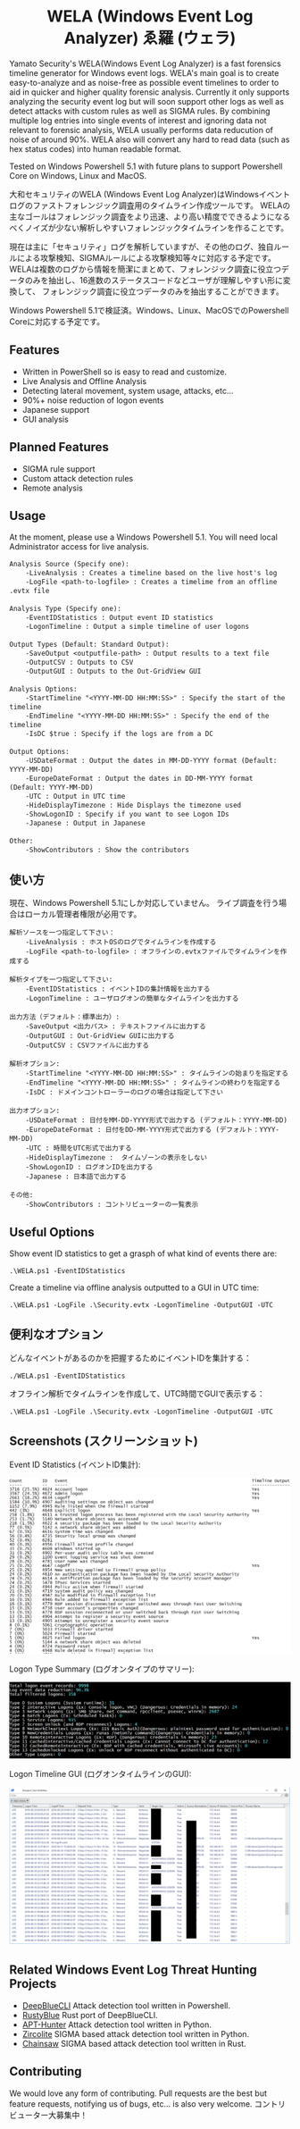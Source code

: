<div align="center">
 <p>
  <h1>
   WELA (Windows Event Log Analyzer) ゑ羅 (ウェラ)
  </h1>
 </p>
</div>

 Yamato Security's WELA(Windows Event Log Analyzer) is a fast forensics timeline generator for Windows event logs.
WELA's main goal is to create easy-to-analyze and as noise-free as possible event timelines to order to aid in quicker and higher quality forensic analysis.
Currently it only supports analyzing the security event log but will soon support other logs as well as detect attacks with custom rules as well as SIGMA rules.
By combining multiple log entries into single events of interest and ignoring data not relevant to forensic analysis, WELA usually performs data reducution 
of noise of around 90%. WELA also will convert any hard to read data (such as hex status codes) into human readable format.

Tested on Windows Powershell 5.1 with future plans to support Powershell Core on Windows, Linux and MacOS.

大和セキュリティのWELA (Windows Event Log Analyzer)はWindowsイベントログのファストフォレンジック調査用のタイムライン作成ツールです。
WELAの主なゴールはフォレンジック調査をより迅速、より高い精度でできるようになるべくノイズが少ない解析しやすいフォレンジックタイムラインを作ることです。

現在は主に「セキュリティ」ログを解析していますが、その他のログ、独自ルールによる攻撃検知、SIGMAルールによる攻撃検知等々に対応する予定です。
WELAは複数のログから情報を簡潔にまとめて、フォレンジック調査に役立つデータのみを抽出し、16進数のステータスコードなどユーザが理解しやすい形に変換して、
フォレンジック調査に役立つデータのみを抽出することができます。

Windows Powershell 5.1で検証済。Windows、Linux、MacOSでのPowershell Coreに対応する予定です。

## Features

 - Written in PowerShell so is easy to read and customize.
 - Live Analysis and Offline Analysis
 - Detecting lateral movement, system usage, attacks, etc...
 - 90%+ noise reduction of logon events
 - Japanese support
 - GUI analysis

## Planned Features

 - SIGMA rule support
 - Custom attack detection rules
 - Remote analysis

## Usage

At the moment, please use a Windows Powershell 5.1.
You will need local Administrator access for live analysis.


    Analysis Source (Specify one):
        -LiveAnalysis : Creates a timeline based on the live host's log
        -LogFile <path-to-logfile> : Creates a timelime from an offline .evtx file

    Analysis Type (Specify one):
        -EventIDStatistics : Output event ID statistics
        -LogonTimeline : Output a simple timeline of user logons

    Output Types (Default: Standard Output):
        -SaveOutput <outputfile-path> : Output results to a text file
        -OutputCSV : Outputs to CSV
        -OutputGUI : Outputs to the Out-GridView GUI

    Analysis Options:
        -StartTimeline "<YYYY-MM-DD HH:MM:SS>" : Specify the start of the timeline
        -EndTimeline "<YYYY-MM-DD HH:MM:SS>" : Specify the end of the timeline
        -IsDC $true : Specify if the logs are from a DC

    Output Options:
        -USDateFormat : Output the dates in MM-DD-YYYY format (Default: YYYY-MM-DD)
        -EuropeDateFormat : Output the dates in DD-MM-YYYY format (Default: YYYY-MM-DD)
        -UTC : Output in UTC time
        -HideDisplayTimezone : Hide Displays the timezone used
        -ShowLogonID : Specify if you want to see Logon IDs
        -Japanese : Output in Japanese

    Other:
        -ShowContributors : Show the contributors

## 使い方

現在、Windows Powershell 5.1にしか対応していません。
ライブ調査を行う場合はローカル管理者権限が必用です。

    解析ソースを一つ指定して下さい：
        -LiveAnalysis : ホストOSのログでタイムラインを作成する
        -LogFile <path-to-logfile> : オフラインの.evtxファイルでタイムラインを作成する

    解析タイプを一つ指定して下さい:
        -EventIDStatistics : イベントIDの集計情報を出力する
        -LogonTimeline : ユーザログオンの簡単なタイムラインを出力する

    出力方法（デフォルト：標準出力）:
        -SaveOutput <出力パス> : テキストファイルに出力する
        -OutputGUI : Out-GridView GUIに出力する
        -OutputCSV : CSVファイルに出力する

    解析オプション:
        -StartTimeline "<YYYY-MM-DD HH:MM:SS>" : タイムラインの始まりを指定する
        -EndTimeline "<YYYY-MM-DD HH:MM:SS>" : タイムラインの終わりを指定する
        -IsDC : ドメインコントローラーのログの場合は指定して下さい

    出力オプション:
        -USDateFormat : 日付をMM-DD-YYYY形式で出力する (デフォルト：YYYY-MM-DD)
        -EuropeDateFormat : 日付をDD-MM-YYYY形式で出力する (デフォルト：YYYY-MM-DD)
        -UTC : 時間をUTC形式で出力する
        -HideDisplayTimezone :  タイムゾーンの表示をしない
        -ShowLogonID : ログオンIDを出力する
        -Japanese : 日本語で出力する

    その他:
        -ShowContributors : コントリビューターの一覧表示

## Useful Options

Show event ID statistics to get a grasph of what kind of events there are:

    .\WELA.ps1 -EventIDStatistics

Create a timeline via offline analysis outputted to a GUI in UTC time:

    .\WELA.ps1 -LogFile .\Security.evtx -LogonTimeline -OutputGUI -UTC

## 便利なオプション

どんなイベントがあるのかを把握するためにイベントIDを集計する：

    ./WELA.ps1 -EventIDStatistics

オフライン解析でタイムラインを作成して、UTC時間でGUIで表示する：

    .\WELA.ps1 -LogFile .\Security.evtx -LogonTimeline -OutputGUI -UTC

## Screenshots (スクリーンショット)

Event ID Statistics (イベントID集計):

![Alt text](/Screenshots/Screenshot-EventIDStatistics.png "Event ID Statistics")

Logon Type Summary (ログオンタイプのサマリー):

![Alt text](/Screenshots/Screenshot-LogonTypeSummary.png "Logon Type Summary")

Logon Timeline GUI (ログオンタイムラインのGUI):

![Alt text](/Screenshots/Screenshot-LogonTimelineGUI.png "Logon Timeline GUI")

## Related Windows Event Log Threat Hunting Projects

- [DeepBlueCLI](https://github.com/sans-blue-team/DeepBlueCLI) Attack detection tool written in Powershell.
- [RustyBlue](https://github.com/Yamato-Security/RustyBlue) Rust port of DeepBlueCLI.
- [APT-Hunter](https://github.com/ahmedkhlief/APT-Hunter) Attack detection tool written in Python.
- [Zircolite](https://github.com/wagga40/Zircolite) SIGMA based attack detection tool written in Python.
- [Chainsaw](https://github.com/countercept/chainsaw) SIGMA based attack detection tool written in Rust.

## Contributing

We would love any form of contributing. Pull requests are the best but feature requests, notifying us of bugs, etc... is also very welcome.
コントリビューター大募集中！